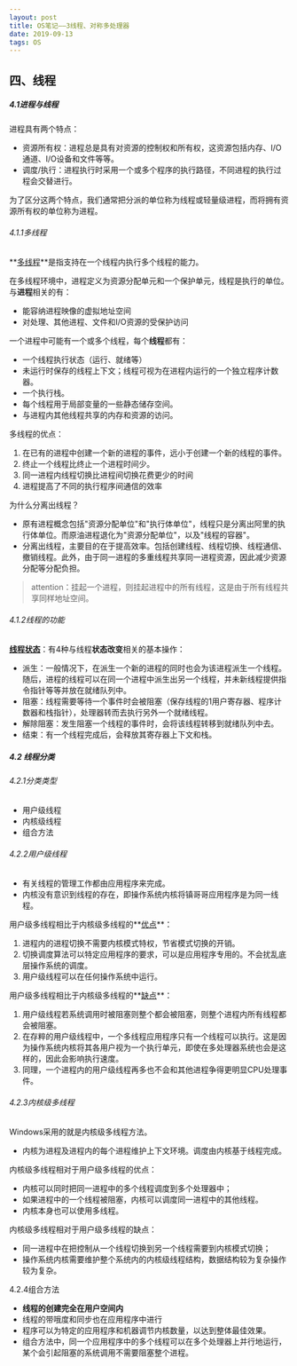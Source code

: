 ```yaml
---
layout: post
title: OS笔记——3线程、对称多处理器
date: 2019-09-13
tags: OS  
---
```


## 四、线程

##### 4.1进程与线程

进程具有两个特点：

+ 资源所有权：进程总是具有对资源的控制权和所有权，这资源包括内存、I/O通道、I/O设备和文件等等。
+ 调度/执行：进程执行时采用一个或多个程序的执行路径，不同进程的执行过程会交替进行。

为了区分这两个特点，我们通常把分派的单位称为线程或轻量级进程，而将拥有资源所有权的单位称为进程。

###### 4.1.1多线程

**<u>多线程</u>**是指支持在一个线程内执行多个线程的能力。

在多线程环境中，进程定义为资源分配单元和一个保护单元，线程是执行的单位。与**进程**相关的有：

+ 能容纳进程映像的虚拟地址空间
+ 对处理、其他进程、文件和I/O资源的受保护访问

一个进程中可能有一个或多个线程，每个**线程**都有：

+ 一个线程执行状态（运行、就绪等）
+ 未运行时保存的线程上下文；线程可视为在进程内运行的一个独立程序计数器。
+ 一个执行栈。
+ 每个线程用于局部变量的一些静态储存空间。
+ 与进程内其他线程共享的内存和资源的访问。

多线程的优点：

1. 在已有的进程中创建一个新的进程的事件，远小于创建一个新的线程的事件。
2. 终止一个线程比终止一个进程时间少。
3. 同一进程内线程切换比进程间切换花费更少的时间
4. 进程提高了不同的执行程序间通信的效率

为什么分离出线程？

+ 原有进程概念包括"资源分配单位"和"执行体单位"，线程只是分离出阿里的执行体单位。而原油进程退化为"资源分配单位"，以及"线程的容器"。
+ 分离出线程，主要目的在于提高效率。包括创建线程、线程切换、线程通信、撤销线程。此外，由于同一进程的多重线程共享同一进程资源，因此减少资源分配等分配负担。

> attention：挂起一个进程，则挂起进程中的所有线程，这是由于所有线程共享同样地址空间。

###### 4.1.2线程的功能

<u>**线程状态**</u>：有4种与线程**状态改变**相关的基本操作：

+ 派生：一般情况下，在派生一个新的进程的同时也会为该进程派生一个线程。随后，进程的线程可以在同一个进程中派生出另一个线程，并未新线程提供指令指针等等并放在就绪队列中。
+ 阻塞：线程需要等待一个事件时会被阻塞（保存线程的1用户寄存器、程序计数器和栈指针），处理器转而去执行另外一个就绪线程。
+ 解除阻塞：发生阻塞一个线程的事件时，会将该线程转移到就绪队列中去。
+ 结束：有一个线程完成后，会释放其寄存器上下文和栈。

##### 4.2 线程分类

###### 4.2.1分类类型

+ 用户级线程
+ 内核级线程
+ 组合方法

###### 4.2.2用户级线程

+ 有关线程的管理工作都由应用程序来完成。
+ 内核没有意识到线程的存在，即操作系统内核将镇哥哥应用程序是为同一线程。

用户级多线程相比于内核级多线程的**<u>优点</u>**：

1. 进程内的进程切换不需要内核模式特权，节省模式切换的开销。
2. 切换调度算法可以特定应用程序的要求，可以是应用程序专用的。不会扰乱底层操作系统的调度。
3. 用户级线程可以在任何操作系统中运行。

用户级多线程相比于内核级多线程的**<u>缺点</u>**：

1. 用户级线程若系统调用时被阻塞则整个都会被阻塞，则整个进程内所有线程都会被阻塞。
2. 在存粹的用户级线程中，一个多线程应用程序只有一个线程可以执行。这是因为操作系统内核将其各用户视为一个执行单元，即使在多处理器系统也会是这样的，因此会影响执行速度。
3. 同理，一个进程内的用户级线程再多也不会和其他进程争得更明显CPU处理事件。

###### 4.2.3内核级多线程

Windows采用的就是内核级多线程方法。

+ 内核为进程及进程内的每个进程维护上下文环境。调度由内核基于线程完成。

内核级多线程相对于用户级多线程的优点：

+ 内核可以同时把同一进程中的多个线程调度到多个处理器中；
+ 如果进程中的一个线程被阻塞，内核可以调度同一进程中的其他线程。
+ 内核本身也可以使用多线程。

内核级多线程相对于用户级多线程的缺点：

+ 同一进程中在把控制从一个线程切换到另一个线程需要到内核模式切换；
+ 操作系统内核需要维护整个系统内的内核级线程结构，数据结构较为复杂操作较为复杂。

4.2.4组合方法

+ **线程的创建完全在用户空间内**
+ 线程的带哦度和同步也在应用程序中进行
+ 程序可以为特定的应用程序和机器调节内核数量，以达到整体最佳效果。
+ 组合方法中，同一个应用程序中的多个线程可以在多个处理器上并行地运行，某个会引起阻塞的系统调用不需要阻塞整个进程。

